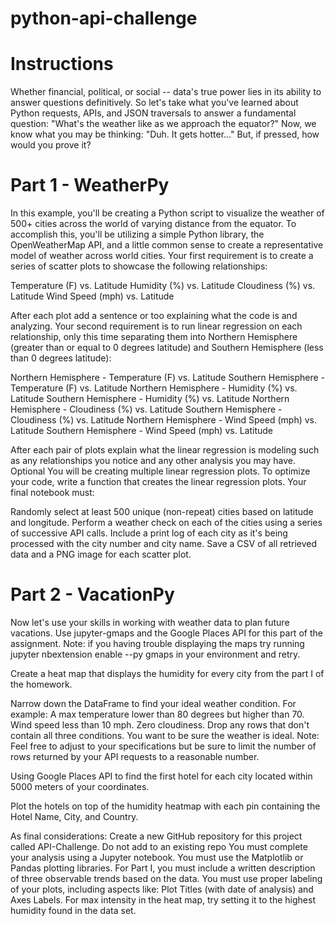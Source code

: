 # python-api-challenge

# Instructions
Whether financial, political, or social -- data's true power lies in its ability to answer questions definitively. So let's take what you've learned about Python requests, APIs, and JSON traversals to answer a fundamental question: "What's the weather like as we approach the equator?"
Now, we know what you may be thinking: "Duh. It gets hotter..."
But, if pressed, how would you prove it?

# Part 1 - WeatherPy
In this example, you'll be creating a Python script to visualize the weather of 500+ cities across the world of varying distance from the equator. To accomplish this, you'll be utilizing a simple Python library, the OpenWeatherMap API, and a little common sense to create a representative model of weather across world cities.
Your first requirement is to create a series of scatter plots to showcase the following relationships:

Temperature (F) vs. Latitude
Humidity (%) vs. Latitude
Cloudiness (%) vs. Latitude
Wind Speed (mph) vs. Latitude

After each plot add a sentence or too explaining what the code is and analyzing.
Your second requirement is to run linear regression on each relationship, only this time separating them into Northern Hemisphere (greater than or equal to 0 degrees latitude) and Southern Hemisphere (less than 0 degrees latitude):

Northern Hemisphere - Temperature (F) vs. Latitude
Southern Hemisphere - Temperature (F) vs. Latitude
Northern Hemisphere - Humidity (%) vs. Latitude
Southern Hemisphere - Humidity (%) vs. Latitude
Northern Hemisphere - Cloudiness (%) vs. Latitude
Southern Hemisphere - Cloudiness (%) vs. Latitude
Northern Hemisphere - Wind Speed (mph) vs. Latitude
Southern Hemisphere - Wind Speed (mph) vs. Latitude

After each pair of plots explain what the linear regression is modeling such as any relationships you notice and any other analysis you may have.
Optional You will be creating multiple linear regression plots. To optimize your code, write a function that creates the linear regression plots.
Your final notebook must:

Randomly select at least 500 unique (non-repeat) cities based on latitude and longitude.
Perform a weather check on each of the cities using a series of successive API calls.
Include a print log of each city as it's being processed with the city number and city name.
Save a CSV of all retrieved data and a PNG image for each scatter plot.

# Part 2 - VacationPy
Now let's use your skills in working with weather data to plan future vacations. Use jupyter-gmaps and the Google Places API for this part of the assignment.
Note: if you having trouble displaying the maps try running jupyter nbextension enable --py gmaps in your environment and retry.

Create a heat map that displays the humidity for every city from the part I of the homework.

Narrow down the DataFrame to find your ideal weather condition. For example:
    A max temperature lower than 80 degrees but higher than 70.
    Wind speed less than 10 mph.
    Zero cloudiness.
    Drop any rows that don't contain all three conditions. You want to be sure the weather is ideal.
Note: Feel free to adjust to your specifications but be sure to limit the number of rows returned by your API requests to a reasonable number.

Using Google Places API to find the first hotel for each city located within 5000 meters of your coordinates.

Plot the hotels on top of the humidity heatmap with each pin containing the Hotel Name, City, and Country.

As final considerations:
    Create a new GitHub repository for this project called API-Challenge. Do not add to an existing repo
    You must complete your analysis using a Jupyter notebook.
    You must use the Matplotlib or Pandas plotting libraries.
    For Part I, you must include a written description of three observable trends based on the data.
    You must use proper labeling of your plots, including aspects like: Plot Titles (with date of analysis) and Axes Labels.
    For max intensity in the heat map, try setting it to the highest humidity found in the data set.